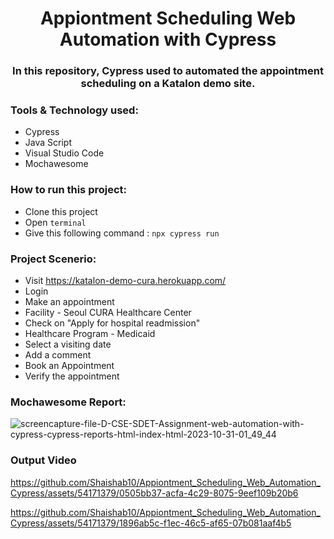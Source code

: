 # <div align=center> Appiontment Scheduling Web Automation with Cypress </div>

### <div align=center> In this repository, Cypress used to automated the appointment scheduling on a Katalon demo site.

### Tools & Technology used:

- Cypress
- Java Script
- Visual Studio Code
- Mochawesome

### How to run this project:

- Clone this project
- Open ```terminal```
- Give this following command : ```npx cypress run```


### Project Scenerio:

- Visit https://katalon-demo-cura.herokuapp.com/
- Login
- Make an appointment
- Facility - Seoul CURA Healthcare Center
- Check on "Apply for hospital readmission"
- Healthcare Program - Medicaid
- Select a visiting date
- Add a comment
- Book an Appointment
- Verify the appointment

 ### Mochawesome Report:

 ![screencapture-file-D-CSE-SDET-Assignment-web-automation-with-cypress-cypress-reports-html-index-html-2023-10-31-01_49_44](https://github.com/Shaishab10/Appiontment_Scheduling_Web_Automation_Cypress/assets/54171379/6eeb4eee-7795-4991-b87b-9642588e0fec)

### Output Video


https://github.com/Shaishab10/Appiontment_Scheduling_Web_Automation_Cypress/assets/54171379/0505bb37-acfa-4c29-8075-9eef109b20b6


https://github.com/Shaishab10/Appiontment_Scheduling_Web_Automation_Cypress/assets/54171379/1896ab5c-f1ec-46c5-af65-07b081aaf4b5


